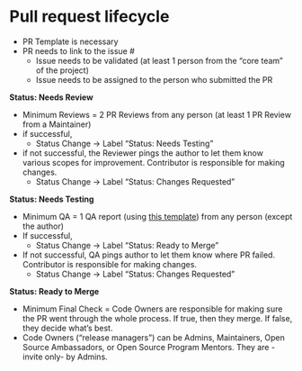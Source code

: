# Pull request lifecycle

* PR Template is necessary
* PR needs to link to the issue #
    * Issue needs to be validated (at least 1 person from the “core team” of the project)
    * Issue needs to be assigned to the person who submitted the PR 

**Status: Needs Review**

* Minimum Reviews = 2 PR Reviews from any person (at least 1 PR Review from a Maintainer)
* if successful, 
    * Status Change → Label “Status: Needs Testing”
* if not successful, the Reviewer pings the author to let them know various scopes for improvement. Contributor is responsible for making changes.
    * Status Change → Label “Status: Changes Requested”

**Status: Needs Testing**

* Minimum QA = 1 QA report (using [this template](quality-assurance.md#how-to-test-a-pr)) from any person (except the author)
* If successful, 
    * Status Change → Label “Status: Ready to Merge”
* If not successful, QA pings author to let them know where PR failed. Contributor is responsible for making changes.
    * Status Change → Label “Status: Changes Requested”

**Status: Ready to Merge**

* Minimum Final Check = Code Owners are responsible for making sure the PR went through the whole process. If true, then they merge. If false, they decide what’s best.  
* Code Owners (“release managers”) can be Admins, Maintainers, Open Source Ambassadors, or Open Source Program Mentors. They are -invite only- by Admins.
